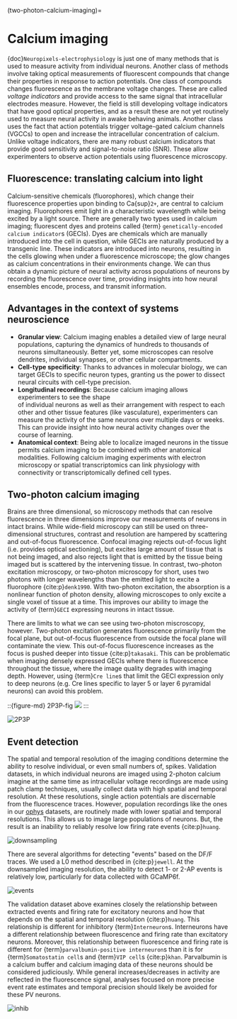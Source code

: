 (two-photon-calcium-imaging)=
# Calcium imaging

{doc}`Neuropixels-electrophysiology` is just one of many methods that is used to
measure activity from individual neurons. Another class of methods involve
taking optical measurements of fluorescent compounds that change their
properties in response to action potentials. One class of compounds changes
fluorescence as the membrane voltage changes. These are called  _voltage indicators_
and provide access to the same signal that intracellular electrodes measure. However,
the field is still developing voltage indicators that have good optical properties,
and as a result these are not yet routinely used to measure neural activity in awake
behaving animals. Another class uses the fact that action potentials trigger voltage-gated
calcium channels (VGCCs) to open and increase the intracellular concentration of calcium. 
Unlike voltage indicators, there are many robust calcium indicators that provide good
sensitivity and signal-to-noise ratio (SNR). These allow experimenters to observe action potentials using fluorescence microscopy.

## Fluorescence: translating calcium into light

Calcium-sensitive chemicals (fluorophores), which change their fluorescence properties upon
binding to Ca{sup}`2+`, are central to calcium imaging. Fluorophores emit light in a 
characteristic wavelength while being excited by a light source. There are generally two 
types used in calcium imaging; fluorescent dyes and proteins called {term}
`genetically-encoded calcium indicator`s (GECIs). Dyes are chemicals which are
manually introduced into the cell in question, while GECIs are naturally produced by a
transgenic line. These indicators are introduced into neurons, resulting in the cells glowing 
when under a fluorescence microscope; the glow changes as calcium concentrations in their 
environments change. We can thus obtain a dynamic picture of neural activity across 
populations of neurons by recording the fluorescence over time, providing insights into how
neural ensembles encode, process, and transmit information.

## Advantages in the context of systems neuroscience

- **Granular view**: Calcium imaging enables a detailed view of large neural populations, 
  capturing the dynamics of hundreds to thousands of neurons simultaneously. Better yet, 
  some microscopes can resolve dendrites, individual synapses, or other cellular compartments.
- **Cell-type specificity**: Thanks to advances in molecular biology, we can
  target GECIs to specific neuron types, granting us the power to dissect neural
  circuits with cell-type precision.
- **Longitudinal recordings**: Because calcium imaging allows experimenters to see the shape  
  of individual neurons as well as their arrangement with respect to each other and other 
  tissue features (like vasculature), experimenters can measure the activity of the same 
  neurons over multiple days or weeks. This can provide insight into how neural activity
  changes over the course of learning.
- **Anatomical context**: Being able to localize imaged neurons in the tissue permits calcium
  imaging to be combined with other anatomical modalities. Following calcium imaging
  experiments with electron microscopy or spatial transcriptomics can link physiology with
  connectivity or transcriptomically defined cell types.

## Two-photon calcium imaging

Brains are three dimensional, so microscopy methods that can resolve
fluorescence in three dimensions improve our measurements of neurons in intact
brains. While wide-field microscopy can still be used on three-dimensional
structures, contrast and resolution are hampered by scattering and out-of-focus
fluorescence. Confocal imaging rejects out-of-focus light (i.e. provides optical
sectioning), but excites large amount of tissue that is not being imaged, and
also rejects light that is emitted by the tissue being imaged but is scattered by the
intervening tissue. In contrast, two-photon excitation microscopy, or two-photon microscopy
for short, uses two photons with longer wavelengths than the emitted light to
excite a fluorophore {cite:p}`denk1990`. With two-photon excitation, the
absorption is a nonlinear function of photon density, allowing microscopes to
only excite a single voxel of tissue at a time. This improves our ability to
image the activity of {term}`GECI` expressing neurons in intact tissue.

There are limits to what we can see using two-photon miscroscopy, however. Two-photon excitation generates fluorescence primarily from the focal plane, but out-of-focus fluorescence from outside the focal plane will contaminate the view. This out-of-focus fluorescence increases as the focus is pushed deeper into tissue {cite:p}`takasaki`. This can be problematic when imaging densely expressed GECIs where there is fluorescence throughout the tissue, where the image quality degrades with imaging depth. However, using {term}`Cre line`s that limit the GECI expression only to deep neurons (e.g. Cre lines specific to layer 5 or layer 6 pyramidal neurons) can avoid this problem.

::{figure-md} 2P3P-fig
<img src="../resources/2P3P.jpg" >
:::

![2P3P](../resources/2P3P.jpg)

## Event detection

The spatial and temporal resolution of the imaging conditions determine the ability to resolve individual, or even small numbers of, spikes. Validation datasets, in which individual neurons are imaged using 2-photon calcium imagine at the same time as intracellular voltage recordings are made using patch clamp techniques, usually collect data with high spatial and temporal resolution. At these resolutions, single action potentials are discernable from the fluorescence traces. However, population recordings like the ones in our [ophys](/databook/physiology/ophys/ophys-overview) datasets, are routinely made with lower spatial and temporal resolutions. This allows us to image large populations of neurons. But, the result is an inability to reliably resolve low firing rate events {cite:p}`huang`.

![downsampling](../resources/Huang_downsampling.png)

There are several algorithms for detecting "events" based on the DF/F traces. We used a L0 method described in {cite:p}`jewell`. At the downsampled imaging resolution, the ability to detect 1- or 2-AP events is relatively low, particularly for data collected with GCaMP6f.

![events](../resources/Huang_eventprobability.png)

The validation dataset above examines closely the relationship between extracted events and firing rate for excitatory neurons and how that depends on the spatial and temporal resolution {cite:p}`huang`. This relationship is different for inhibitory {term}`Interneuron`s. Interneurons have a different relationship between fluorescence and firing rate than excitatory neurons. Moreover, this relationship between fluorescence and firing rate is different for {term}`parvalbumin-positive interneuron`s than it is for {term}`Somatostatin cell`s and {term}`VIP cell`s {cite:p}`khan`. Parvalbumin is a calcium buffer and calcium imaging data of these neurons should be considered judiciously. While general increases/decreases in activity are reflected in the fluorescence signal, analyses focused on more precise event rate estimates and temporal precision should likely be avoided for these PV neurons.

![inhib](../resources/Khan_2018_inhib_fig.png)
